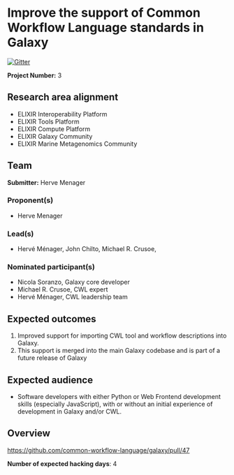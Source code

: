 # Improve the support of Common Workflow Language standards in Galaxy

<a href="https://gitter.im/common-workflow-language/common-workflow-language?utm_source=badge&utm_medium=badge&utm_campaign=pr-badge&utm_content=badge" style="padding-right: 1em"><img src="https://badges.gitter.im/Join%20Chat.svg" alt="Gitter"></a>

**Project Number:** 3

## Research area alignment

- ELIXIR Interoperability Platform
- ELIXIR Tools Platform
- ELIXIR Compute Platform
- ELIXIR Galaxy Community
- ELIXIR Marine Metagenomics Community

## Team

**Submitter:** Herve Menager

### Proponent(s)

- Herve Menager

### Lead(s)

- Hervé Ménager, John Chilto, Michael R. Crusoe,

### Nominated participant(s)

- Nicola Soranzo, Galaxy core developer
- Michael R. Crusoe, CWL expert
- Hervé Ménager, CWL leadership team

## Expected outcomes

 1) Improved support for importing CWL tool and workflow descriptions into Galaxy.
 2) This support is merged into the main Galaxy codebase and is part of a future release of Galaxy

## Expected audience

- Software developers with either Python or Web Frontend development skills (especially JavaScript), with or without an initial experience of development in Galaxy and/or CWL.

## Overview

https://github.com/common-workflow-language/galaxy/pull/47

**Number of expected hacking days**: 4

